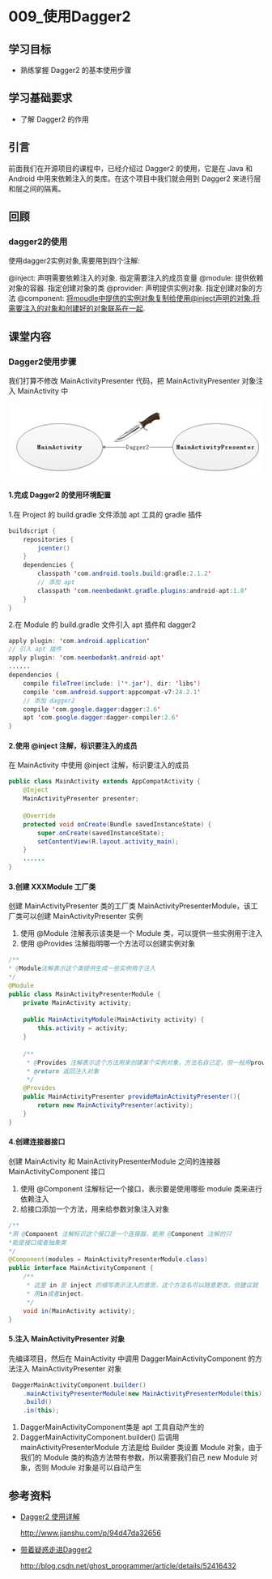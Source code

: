 # 009_使用Dagger2
## 学习目标
- 熟练掌握 Dagger2 的基本使用步骤

## 学习基础要求
- 了解 Dagger2 的作用

## 引言
前面我们在开源项目的课程中，已经介绍过 Dagger2 的使用，它是在 Java 和 Android 中用来依赖注入的类库。在这个项目中我们就会用到 Dagger2 来进行层和层之间的隔离。

## 回顾

### dagger2的使用
使用dagger2实例对象,需要用到四个注解:

@inject: 声明需要依赖注入的对象. 指定需要注入的成员变量
@module: 提供依赖对象的容器. 指定创建对象的类
@provider: 声明提供实例对象. 指定创建对象的方法
@component: 将moudle中提供的实例对象复制给使用@inject声明的对象.将需要注入的对象和创建好的对象联系在一起.


## 课堂内容
### Dagger2使用步骤
我们打算不修改 MainActivityPresenter 代码，把 MainActivityPresenter 对象注入 MainActivity 中

![](img/architecture005.png)



#### 1.完成 Dagger2 的使用环境配置
1.在 Project 的 build.gradle 文件添加 apt 工具的 gradle 插件

```java
buildscript {
    repositories {
        jcenter()
    }
    dependencies {
        classpath 'com.android.tools.build:gradle:2.1.2'
        // 添加 apt
        classpath 'com.neenbedankt.gradle.plugins:android-apt:1.8'
    }
}
```
2.在 Module 的 build.gradle 文件引入 apt 插件和 dagger2

```java
apply plugin: 'com.android.application'
// 引入 apt 插件
apply plugin: 'com.neenbedankt.android-apt'
......
dependencies {
    compile fileTree(include: ['*.jar'], dir: 'libs')
    compile 'com.android.support:appcompat-v7:24.2.1'
    // 添加 dagger2
    compile 'com.google.dagger:dagger:2.6'
    apt 'com.google.dagger:dagger-compiler:2.6'
}
```

#### 2.使用 @inject 注解，标识要注入的成员
在 MainActivity 中使用 @inject 注解，标识要注入的成员

```java
public class MainActivity extends AppCompatActivity {
    @Inject
    MainActivityPresenter presenter;

    @Override
    protected void onCreate(Bundle savedInstanceState) {
        super.onCreate(savedInstanceState);
        setContentView(R.layout.activity_main);
    }
    ......
}
```

#### 3.创建 XXXModule 工厂类
创建 MainActivityPresenter 类的工厂类 MainActivityPresenterModule，该工厂类可以创建 MainActivityPresenter 实例

1. 使用 @Module 注解表示该类是一个 Module 类，可以提供一些实例用于注入
2. 使用 @Provides 注解指明哪一个方法可以创建实例对象

```java
/**
* @Module注解表示这个类提供生成一些实例用于注入
*/
@Module
public class MainActivityPresenterModule {
    private MainActivity activity;

    public MainActivityModule(MainActivity activity) {
        this.activity = activity;
    }

    /**
     * @Provides 注解表示这个方法用来创建某个实例对象，方法名自己定，但一般用provideXXX结构，方法可以有参数，但还需要其它 provide 方法来给参数注入对象，这里不讲，可以参考拓展文档
     * @return 返回注入对象
     */
    @Provides
    public MainActivityPresenter provideMainActivityPresenter(){
        return new MainActivityPresenter(activity);
    }
}
```

#### 4.创建连接器接口
创建 MainActivity 和 MainActivityPresenterModule 之间的连接器 MainActivityComponent 接口

1. 使用 @Component 注解标记一个接口，表示要是使用哪些 module 类来进行依赖注入
2. 给接口添加一个方法，用来给参数对象注入对象

```java
/**
*用 @Component 注解标识这个接口是一个连接器，能用 @Component 注解的只
*能是接口或者抽象类
*/
@Component(modules = MainActivityPresenterModule.class)
public interface MainActivityComponent {
    /**
     * 这里 in 是 inject 的缩写表示注入的意思，这个方法名可以随意更改，但建议就
     * 用in或者inject。
     */
    void in(MainActivity activity);
}
```

#### 5.注入 MainActivityPresenter 对象
先编译项目，然后在 MainActivity 中调用 DaggerMainActivityComponent 的方法注入 MainActivityPresenter 对象

```java
 DaggerMainActivityComponent.builder()
    .mainActivityPresenterModule(new MainActivityPresenterModule(this))
    .build()
    .in(this);
```

1. DaggerMainActivityComponent类是 apt 工具自动产生的
2. DaggerMainActivityComponent.builder() 后调用 mainActivityPresenterModule 方法是给 Builder 类设置 Module 对象，由于我们的 Module 类的构造方法带有参数，所以需要我们自己 new Module 对象，否则 Module 对象是可以自动产生


## 参考资料
- [Dagger2 使用详解](http://www.jianshu.com/p/94d47da32656)

    http://www.jianshu.com/p/94d47da32656
    
- [带着疑惑走进Dagger2](http://blog.csdn.net/ghost_programmer/article/details/52416432)

    http://blog.csdn.net/ghost_programmer/article/details/52416432
    
